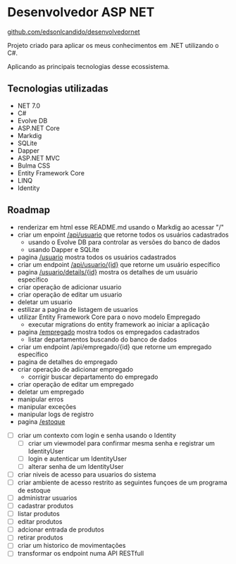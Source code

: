 ﻿# Desenvolvedor ASP NET

[github.com/edsonlcandido/desenvolvedornet](https://github.com/edsonlcandido/desenvolvedornet)

Projeto criado para aplicar os meus conhecimentos em .NET utilizando o C#.

Aplicando as principais tecnologias desse ecossistema.

## Tecnologias utilizadas

- NET 7.0
- C#
- Evolve DB
- ASP.NET Core 
- Markdig
- SQLite
- Dapper
- ASP.NET MVC		
- Bulma CSS
- Entity Framework Core
- LINQ
- Identity

## Roadmap

- renderizar em html esse README.md usando o Markdig ao acessar "/"
- criar um enpoint [/api/usuario](/api/usuario) que retorne todos os usuários cadastrados
	- usando o Evolve DB para controlar as versões do banco de dados
	- usando Dapper e SQLite
- pagina [/usuario](/usuario) mostra todos os usuários cadastrados
- criar um endpoint [/api/usuario/{id}](/api/usuario/5b61f8d0-63ae-433a-a880-c83a127f7808) que retorne um usuário específico
- pagina [/usuario/details/{id}](/usuario/details/5b61f8d0-63ae-433a-a880-c83a127f7808) mostra os detalhes de um usuário específico
- criar operação de adicionar usuario
- criar operação de editar um usuario
- deletar um usuario
- estilizar a pagina de listagem de usuarios
- utilizar Entity Framework Core para o novo modelo Empregado
	- executar migrations do entity framework ao iniciar a aplicação
- pagina [/empregado](/empregado) mostra todos os empregados cadastrados
	- listar departamentos buscando do banco de dados
- criar um endpoint /api/empregado/{id} que retorne um empregado específico
- pagina de detalhes do empregado
- criar operação de adicionar empregado
	- corrigir buscar departamento do empregado
- criar operação de editar um empregado
- deletar um empregado
- manipular erros
- manipular exceções
- manipular logs de registro
- pagina [/estoque](/estoque)
- [ ] criar um contexto com login e senha usando o Identity
	- [ ] criar um viewmodel para confirmar mesma senha e registrar um IdentityUser
	- [ ] login e autenticar um IdentityUser
	- [ ] alterar senha de um IdentityUser
- [ ] criar niveis de acesso para usuarios do sistema
- [ ] criar ambiente de acesso restrito as seguintes funçoes de um programa de estoque
- [	] administrar usuarios
- [ ] cadastrar produtos
- [ ] listar produtos
- [ ] editar produtos
- [ ] adcionar entrada de produtos
- [ ] retirar produtos
- [ ] criar um historico de movimentações 
- [ ] transformar os endpoint numa API RESTfull